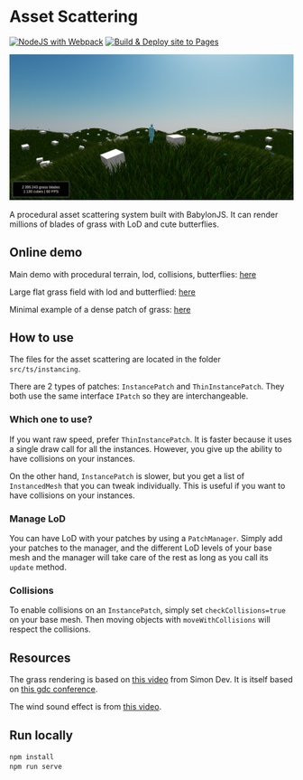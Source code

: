 # Asset Scattering

[![NodeJS with Webpack](https://github.com/BarthPaleologue/babylonjs-template/actions/workflows/webpack.yml/badge.svg)](https://github.com/BarthPaleologue/babylonjs-template/actions/workflows/webpack.yml)
[![Build & Deploy site to Pages](https://github.com/BarthPaleologue/AssetScattering/actions/workflows/deploy.yml/badge.svg)](https://github.com/BarthPaleologue/AssetScattering/actions/workflows/deploy.yml)

![Screenshot](./cover.png)

A procedural asset scattering system built with BabylonJS. It can render millions of blades of grass with LoD and cute butterflies.

## Online demo

Main demo with procedural terrain, lod, collisions, butterflies: [here](https://barthpaleologue.github.io/AssetScattering/)

Large flat grass field with lod and butterflied: [here](https://barthpaleologue.github.io/AssetScattering/field.html)

Minimal example of a dense patch of grass: [here](https://barthpaleologue.github.io/AssetScattering/minimal.html)

## How to use

The files for the asset scattering are located in the folder `src/ts/instancing`.

There are 2 types of patches: `InstancePatch` and `ThinInstancePatch`. They both use the same interface `IPatch` so they are interchangeable.

### Which one to use?

If you want raw speed, prefer `ThinInstancePatch`. It is faster because it uses a single draw call for all the instances. However, you give up the ability to have collisions on your instances.

On the other hand, `InstancePatch` is slower, but you get a list of `InstancedMesh` that you can tweak individually. This is useful if you want to have collisions on your instances.

### Manage LoD

You can have LoD with your patches by using a `PatchManager`. Simply add your patches to the manager, and the different LoD levels of your base mesh and the manager will take care of the rest as long as you call its `update` method.

### Collisions

To enable collisions on an `InstancePatch`, simply set `checkCollisions=true` on your base mesh. Then moving objects with `moveWithCollisions` will respect the collisions.

## Resources

The grass rendering is based on [this video]() from Simon Dev. It is itself based on [this gdc conference]().

The wind sound effect is from [this video](https://www.youtube.com/watch?v=a3aFMAalCpk).

## Run locally

```bash
npm install
npm run serve
```
